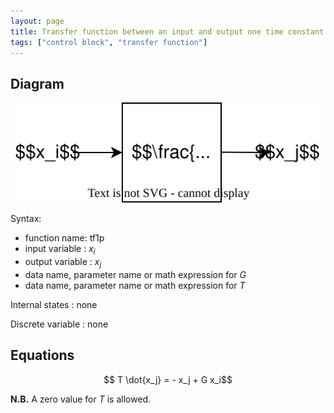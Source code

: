 ```yaml
---
layout: page
title: Transfer function between an input and output one time constant
tags: ["control block", "transfer function"]
---
```


## Diagram

![transfer function diagram](transferFunction.svg)

Syntax:  

- function name: tf1p
- input variable : $x_i$
- output variable : $x_j$
- data name, parameter name or math expression for $G$
- data name, parameter name or math expression for $T$

Internal states : none

Discrete variable : none

## Equations

$$ T \dot{x_j} = - x_j + G x_i$$

**N.B.** A zero value for $T$ is allowed.
